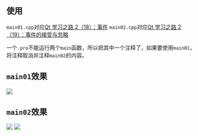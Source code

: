 
## 使用
`main01.cpp`对应[Qt 学习之路 2（18）：事件](https://www.devbean.net/2012/09/qt-study-road-2-events/)
`main02.cpp`对应[Qt 学习之路 2（19）：事件的接受与忽略](https://www.devbean.net/2012/09/qt-study-road-2-events-accept-reject/)

一个`.pro`不能运行两个`main`函数，所以把其中一个注释了，如果要使用`main01`，将注释取消并注释`main02`的内容。

## `main01`效果
![](https://gitee.com/dominic_z/markdown_picbed/raw/master/img/20210809102859.png)

## `main02`效果
![](https://gitee.com/dominic_z/markdown_picbed/raw/master/img/20210809112122.png)
![](https://gitee.com/dominic_z/markdown_picbed/raw/master/img/20210809134243.png)